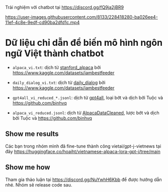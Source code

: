Trải nghiệm với chatbot tại https://discord.gg/fQ9ja2jBR9

https://user-images.githubusercontent.com/8133/228418280-ba026ee4-11ef-4c8e-9edf-cd90ba2dfd1c.mp4

# Dữ liệu chỉ dẫn để biến mô hình ngôn ngữ Việt thành chatbot

- `alpaca_vi.txt`: dịch từ [stanford_alpaca](https://github.com/tatsu-lab/stanford_alpaca) bởi https://www.kaggle.com/datasets/iambestfeeder

- `daily_dialog_vi.txt`: dịch từ [daily_dialog](https://huggingface.co/datasets/daily_dialog) bởi https://www.kaggle.com/datasets/iambestfeeder

- `gpt4all_vi_reduced_*.jsonl`: dịch từ [gpt4all](https://github.com/nomic-ai/gpt4all), loại bớt và dịch bởi Tuộc và https://github.com/binhvq

- `alpaca_vi_reduced.jsonl`: dịch từ [AlpacaDataCleaned](https://github.com/gururise/AlpacaDataCleaned), lược bớt và dịch bởi Tuộc và https://github.com/binhvq

## Show me results
Các bạn trong nhóm mình đã fine-tune thành công vietai/gpt-j-vietnews tại đây https://huggingface.co/hoaiht/vietnamese-alpaca-lora-gpt-j/tree/main

## Show me how
Tham gia thảo luận tại https://discord.gg/NuYwhH6Kbb để được hướng dẫn nhé. Nhóm sẽ release code sau.
